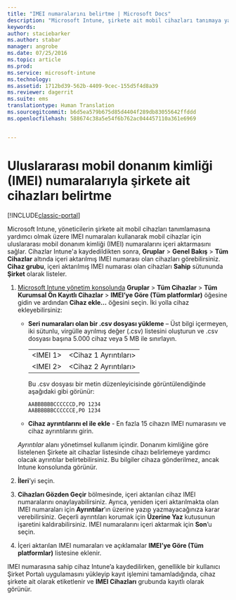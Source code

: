 ```yaml
---
title: "IMEI numaralarını belirtme | Microsoft Docs"
description: "Microsoft Intune, şirkete ait mobil cihazları tanımaya yardımcı olmak için yöneticilerin mobil cihaz platformu IMEI numaralarını içeri aktarmasına izin verir"
keywords: 
author: staciebarker
ms.author: stabar
manager: angrobe
ms.date: 07/25/2016
ms.topic: article
ms.prod: 
ms.service: microsoft-intune
ms.technology: 
ms.assetid: 1712bd39-562b-4409-9cec-155d5f4d8a39
ms.reviewer: dagerrit
ms.suite: ems
translationtype: Human Translation
ms.sourcegitcommit: b6d5ea579b675d85d4404f289db83055642ffddd
ms.openlocfilehash: 588674c38a5e54f6b762ac044457110a361e6969


---
```


# <a name="specify-corporate-owned-devices-with-international-mobile-equipment-identity-imei-numbers"></a>Uluslararası mobil donanım kimliği (IMEI) numaralarıyla şirkete ait cihazları belirtme

[!INCLUDE[classic-portal](../includes/classic-portal.md)]

Microsoft Intune, yöneticilerin şirkete ait mobil cihazları tanımlamasına yardımcı olmak üzere IMEI numaraları kullanarak mobil cihazlar için uluslararası mobil donanım kimliği (IMEI) numaralarını içeri aktarmasını sağlar. Cihazlar Intune'a kaydedildikten sonra, **Gruplar** > **Genel Bakış** > **Tüm Cihazlar** altında içeri aktarılmış IMEI numarası olan cihazları görebilirsiniz. **Cihaz grubu**, içeri aktarılmış IMEI numarası olan cihazları **Sahip** sütununda **Şirket** olarak listeler.

1. [Microsoft Intune yönetim konsolunda](http://manage.microsoft.com) **Gruplar** &gt; **Tüm Cihazlar** &gt; **Tüm Kurumsal Ön Kayıtlı Cihazlar** &gt; **IMEI’ye Göre (Tüm platformlar)** öğesine gidin ve ardından **Cihaz ekle…** öğesini seçin. İki yolla cihaz ekleyebilirsiniz:

    -   **Seri numaraları olan bir .csv dosyası yükleme** – Üst bilgi içermeyen, iki sütunlu, virgülle ayrılmış değer (.csv) listesini oluşturun ve .csv dosyası başına 5.000 cihaz veya 5 MB ile sınırlayın.

        |||
        |-|-|
        |&lt;IMEI 1&gt;|&lt;Cihaz 1 Ayrıntıları&gt;|
        |&lt;IMEI 2&gt;|&lt;Cihaz 2 Ayrıntıları&gt;|
        Bu .csv dosyası bir metin düzenleyicisinde görüntülendiğinde aşağıdaki gibi görünür:

        ```
        AABBBBBBCCCCCCD,PO 1234
        AABBBBBBCCCCCCE,PO 1234
        ```

    -   **Cihaz ayrıntılarını el ile ekle** - En fazla 15 cihazın IMEI numarasını ve cihaz ayrıntılarını girin.

   *Ayrıntılar* alanı yönetimsel kullanım içindir. Donanım kimliğine göre listelenen Şirkete ait cihazlar listesinde cihazı belirlemeye yardımcı olacak ayrıntılar belirtebilirsiniz. Bu bilgiler cihaza gönderilmez, ancak Intune konsolunda görünür.

2.   **İleri**’yi seçin.
3.  **Cihazları Gözden Geçir** bölmesinde, içeri aktarılan cihaz IMEI numaralarını onaylayabilirsiniz. Ayrıca, yeniden içeri aktarılmakta olan IMEI numaraları için **Ayrıntılar**’ın üzerine yazıp yazmayacağınıza karar verebilirsiniz. Geçerli ayrıntıları korumak için **Üzerine Yaz** kutusunun işaretini kaldırabilirsiniz. IMEI numaralarını içeri aktarmak için **Son**’u seçin.
4.  İçeri aktarılan IMEI numaraları ve açıklamalar **IMEI’ye Göre (Tüm platformlar)** listesine eklenir.

IMEI numarasına sahip cihaz Intune’a kaydedilirken, genellikle bir kullanıcı Şirket Portalı uygulamasını yükleyip kayıt işlemini tamamladığında, cihaz şirkete ait olarak etiketlenir ve **IMEI Cihazları** grubunda kayıtlı olarak görünür.



<!--HONumber=Dec16_HO2-->



